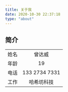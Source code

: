 ```yaml
---
title: 关于我
date: 2020-10-30 22:37:18
type: "about"
---
```


## 简介

|      |               |
| :--: | :-----------: |
| 姓名 |    曾达威     |
| 年龄 |      19       |
| 电话 | 133 2734 7331 |
| 工作 |  哈希坊科技   |

